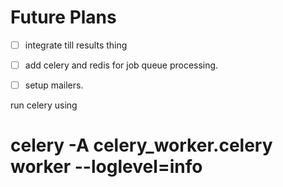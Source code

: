 # Future Plans
- [ ] integrate till results thing
- [ ] add celery and redis for job queue processing.
- [ ] setup mailers.


run celery using 
# celery -A celery_worker.celery worker --loglevel=info
